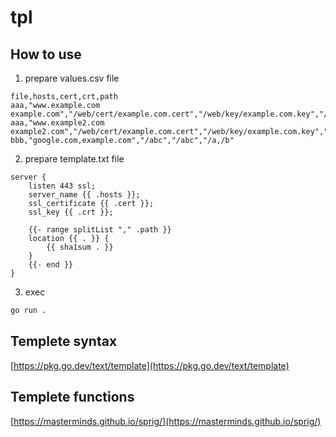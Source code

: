 # tpl

## How to use
1. prepare values.csv file
```csv
file,hosts,cert,crt,path
aaa,"www.example.com example.com","/web/cert/example.com.cert","/web/key/example.com.key","/a,/b"
aaa,"www.example2.com example2.com","/web/cert/example.com.cert","/web/key/example.com.key","/a"
bbb,"google.com,example.com","/abc","/abc","/a,/b"
```
2. prepare template.txt file
```
server {
    listen 443 ssl;
    server_name {{ .hosts }};
    ssl_certificate {{ .cert }};
    ssl_key {{ .crt }};

    {{- range splitList "," .path }}
    location {{ . }} {
        {{ sha1sum . }}
    }
    {{- end }}
}

```
3. exec
```bash
go run .
```

## Templete syntax
[https://pkg.go.dev/text/template](https://pkg.go.dev/text/template)

## Templete functions
[https://masterminds.github.io/sprig/](https://masterminds.github.io/sprig/)
